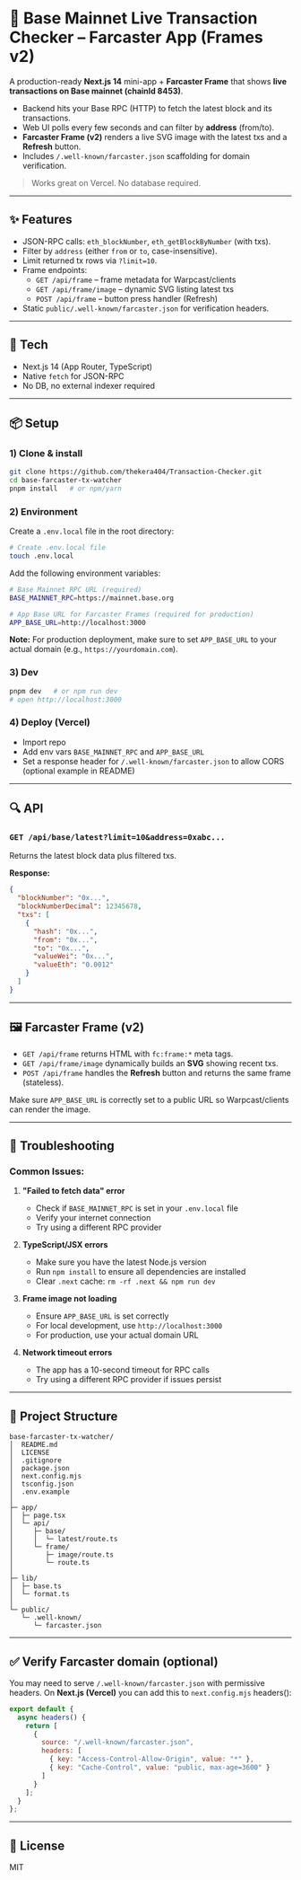 # 🔵 Base Mainnet Live Transaction Checker – Farcaster App (Frames v2)

A production-ready **Next.js 14** mini-app + **Farcaster Frame** that shows **live transactions on Base mainnet (chainId 8453)**.
- Backend hits your Base RPC (HTTP) to fetch the latest block and its transactions.
- Web UI polls every few seconds and can filter by **address** (from/to).
- **Farcaster Frame (v2)** renders a live SVG image with the latest txs and a **Refresh** button.
- Includes `/.well-known/farcaster.json` scaffolding for domain verification.

> Works great on Vercel. No database required.

---

## ✨ Features
- JSON-RPC calls: `eth_blockNumber`, `eth_getBlockByNumber` (with txs).
- Filter by `address` (either `from` or `to`, case-insensitive).
- Limit returned tx rows via `?limit=10`.
- Frame endpoints:
  - `GET /api/frame` – frame metadata for Warpcast/clients
  - `GET /api/frame/image` – dynamic SVG listing latest txs
  - `POST /api/frame` – button press handler (Refresh)
- Static `public/.well-known/farcaster.json` for verification headers.

---

## 🧰 Tech
- Next.js 14 (App Router, TypeScript)
- Native `fetch` for JSON-RPC
- No DB, no external indexer required

---

## 📦 Setup

### 1) Clone & install
```bash
git clone https://github.com/thekera404/Transaction-Checker.git
cd base-farcaster-tx-watcher
pnpm install   # or npm/yarn
```

### 2) Environment
Create a `.env.local` file in the root directory:
```bash
# Create .env.local file
touch .env.local
```

Add the following environment variables:
```bash
# Base Mainnet RPC URL (required)
BASE_MAINNET_RPC=https://mainnet.base.org

# App Base URL for Farcaster Frames (required for production)
APP_BASE_URL=http://localhost:3000
```

**Note:** For production deployment, make sure to set `APP_BASE_URL` to your actual domain (e.g., `https://yourdomain.com`).

### 3) Dev
```bash
pnpm dev   # or npm run dev
# open http://localhost:3000
```

### 4) Deploy (Vercel)
- Import repo
- Add env vars `BASE_MAINNET_RPC` and `APP_BASE_URL`
- Set a response header for `/.well-known/farcaster.json` to allow CORS (optional example in README)

---

## 🔍 API

### `GET /api/base/latest?limit=10&address=0xabc...`
Returns the latest block data plus filtered txs.

**Response:**
```json
{
  "blockNumber": "0x...",
  "blockNumberDecimal": 12345678,
  "txs": [
    {
      "hash": "0x...",
      "from": "0x...",
      "to": "0x...",
      "valueWei": "0x...",
      "valueEth": "0.0012"
    }
  ]
}
```

---

## 🖼 Farcaster Frame (v2)
- `GET /api/frame` returns HTML with `fc:frame:*` meta tags.
- `GET /api/frame/image` dynamically builds an **SVG** showing recent txs.
- `POST /api/frame` handles the **Refresh** button and returns the same frame (stateless).

Make sure `APP_BASE_URL` is correctly set to a public URL so Warpcast/clients can render the image.

---

## 🔧 Troubleshooting

### Common Issues:

1. **"Failed to fetch data" error**
   - Check if `BASE_MAINNET_RPC` is set in your `.env.local` file
   - Verify your internet connection
   - Try using a different RPC provider

2. **TypeScript/JSX errors**
   - Make sure you have the latest Node.js version
   - Run `npm install` to ensure all dependencies are installed
   - Clear `.next` cache: `rm -rf .next && npm run dev`

3. **Frame image not loading**
   - Ensure `APP_BASE_URL` is set correctly
   - For local development, use `http://localhost:3000`
   - For production, use your actual domain URL

4. **Network timeout errors**
   - The app has a 10-second timeout for RPC calls
   - Try using a different RPC provider if issues persist

---

## 📁 Project Structure
```
base-farcaster-tx-watcher/
│  README.md
│  LICENSE
│  .gitignore
│  package.json
│  next.config.mjs
│  tsconfig.json
│  .env.example
│
├─ app/
│  ├─ page.tsx
│  └─ api/
│     ├─ base/
│     │  └─ latest/route.ts
│     └─ frame/
│        ├─ image/route.ts
│        └─ route.ts
│
├─ lib/
│  ├─ base.ts
│  └─ format.ts
│
└─ public/
   └─ .well-known/
      └─ farcaster.json
```

---

## ✅ Verify Farcaster domain (optional)
You may need to serve `/.well-known/farcaster.json` with permissive headers. On **Next.js (Vercel)** you can add this to `next.config.mjs` headers():
```js
export default {
  async headers() {
    return [
      {
        source: "/.well-known/farcaster.json",
        headers: [
          { key: "Access-Control-Allow-Origin", value: "*" },
          { key: "Cache-Control", value: "public, max-age=3600" }
        ]
      }
    ];
  }
};
```

---

## 📝 License
MIT
